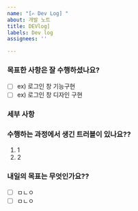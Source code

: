 ```yaml
---
name: "[✍️ Dev Log] "
about: 개발 노트
title: DEVlog]
labels: Dev log
assignees: ''

---
```


### 목표한 사항은 잘 수행하셨나요?
 - [ ] ex) 로그인 창 기능구현
 - [ ] ex) 로그인 창 디자인 구현

### 세부 사항

### 수행하는 과정에서 생긴 트러블이 있나요??
1. 1
2. 2 

### 내일의 목표는 무엇인가요??
 - [ ] ㅁㄴㅇ
 - [ ] ㅁㄴㅇ
